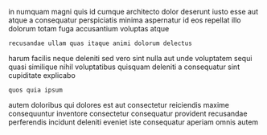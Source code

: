<!--
title: De-engineered well-modulated success
author: Meaghan
date: 2015-01-25-2128
link: 2015-01-25-2128-de-engineered-well-modulated-success
tags: [Linux,Windows,CSS]
-->

in numquam magni
quis id cumque architecto dolor
deserunt iusto esse aut atque a consequatur
perspiciatis minima aspernatur id
eos repellat illo dolorum totam
fuga accusantium voluptas atque
 	recusandae ullam quas itaque animi dolorum delectus 
harum facilis neque deleniti sed vero sint nulla
aut unde voluptatem sequi quasi similique
nihil voluptatibus quisquam deleniti a consequatur sint cupiditate explicabo
 	quos quia ipsum
autem doloribus qui dolores est aut consectetur reiciendis maxime
consequuntur inventore consectetur
consequatur provident recusandae perferendis incidunt
deleniti eveniet iste consequatur
aperiam omnis autem